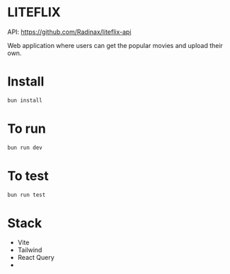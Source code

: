 # LITEFLIX

API: https://github.com/Radinax/liteflix-api

Web application where users can get the popular movies and upload their own.

# Install

```bash
bun install
```

# To run

```bash
bun run dev
```

# To test

```bash
bun run test
```

# Stack

- Vite
- Tailwind
- React Query
-
